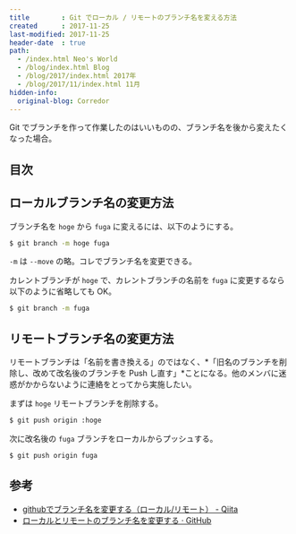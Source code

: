 ```yaml
---
title        : Git でローカル / リモートのブランチ名を変える方法
created      : 2017-11-25
last-modified: 2017-11-25
header-date  : true
path:
  - /index.html Neo's World
  - /blog/index.html Blog
  - /blog/2017/index.html 2017年
  - /blog/2017/11/index.html 11月
hidden-info:
  original-blog: Corredor
---
```


Git でブランチを作って作業したのはいいものの、ブランチ名を後から変えたくなった場合。

## 目次

## ローカルブランチ名の変更方法

ブランチ名を `hoge` から `fuga` に変えるには、以下のようにする。

```bash
$ git branch -m hoge fuga
```

`-m` は `--move` の略。コレでブランチ名を変更できる。

カレントブランチが `hoge` で、カレントブランチの名前を `fuga` に変更するなら以下のように省略しても OK。

```bash
$ git branch -m fuga
```

## リモートブランチ名の変更方法

リモートブランチは「名前を書き換える」のではなく、*「旧名のブランチを削除し、改めて改名後のブランチを Push し直す」*ことになる。他のメンバに迷惑がかからないように連絡をとってから実施したい。

まずは `hoge` リモートブランチを削除する。

```bash
$ git push origin :hoge
```

次に改名後の `fuga` ブランチをローカルからプッシュする。

```bash
$ git push origin fuga
```

## 参考

- [githubでブランチ名を変更する（ローカル/リモート） - Qiita](https://qiita.com/amidara/items/e47dfb0cf88270ef2802)
- [ローカルとリモートのブランチ名を変更する · GitHub](https://gist.github.com/naosim/e2ee53c04e2d80eb3362)
